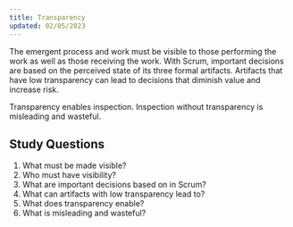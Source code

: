 ```yaml
---
title: Transparency
updated: 02/05/2023
---
```


The emergent process and work must be visible to those performing the work as well as those receiving the work. With Scrum, important decisions are based on the perceived state of its three formal artifacts. Artifacts that have low transparency can lead to decisions that diminish value and increase risk.

Transparency enables inspection. Inspection without transparency is misleading and wasteful.

## Study Questions

  1) What must be made visible?
  2) Who must have visibility?
  3) What are important decisions based on in Scrum?
  4) What can artifacts with low transparency lead to?
  5) What does transparency enable?
  6) What is misleading and wasteful?

